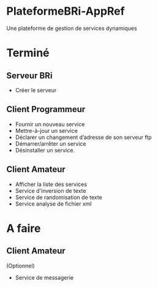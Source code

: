 # PlateformeBRi-AppRef
Une plateforme de gestion de services dynamiques

# Terminé

## Serveur BRi

- Créer le serveur

## Client Programmeur

- Fournir un nouveau service
- Mettre-à-jour un service
- Déclarer un changement d’adresse de son serveur ftp
- Démarrer/arrêter un service
- Désinstaller un service.

## Client Amateur

- Afficher la liste des services
- Service d'inversion de texte
- Service de randomisation de texte
- Service analyse de fichier xml

# A faire

## Client Amateur

(Optionnel)
- Service de messagerie
